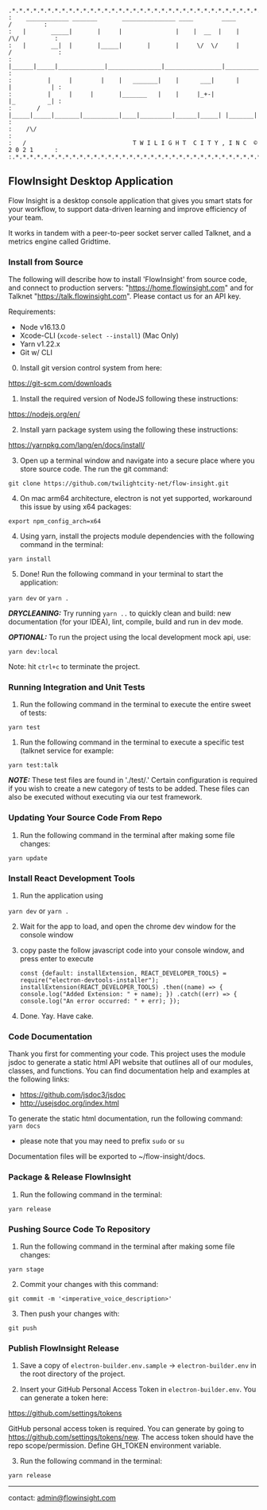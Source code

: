    .*.*.*.*.*.*.*.*.*.*.*.*.*.*.*.*.*.*.*.*.*.*.*.*.*.*.*.*.*.*.*.*.*.*.*.*.*.*.*.*.*.*.
    :    ____________ _______       _______________ ____        ____          /         :
    :   |       _____|       |     |               |    |  __  |    |      /\/          :
    :   |       __|  |       |_____|       |       |     \/  \/     |     /             :
    :   |______|_____|_____________|_______________|________________|_________________  :
    :          |     |        |    |   _______|    |      ___|      |     |           | :
    :          |     |     |       |_______   |    |     |_+-|            |_         _| :
    :       /  |_____|_____|_______|__________|____|_________|______|_____| |_______|   :
    :    /\/                                                                            :
    :   /                              T W I L I G H T  C I T Y , I N C  © 2 0 2 1      :
    :.*.*.*.*.*.*.*.*.*.*.*.*.*.*.*.*.*.*.*.*.*.*.*.*.*.*.*.*.*.*.*.*.*.*.*.*.*.*.*.*.*.:

## FlowInsight Desktop Application ##
Flow Insight is a desktop console application that gives you smart stats for your workflow, to support data-driven learning and improve efficiency of your team.
 
 It works in tandem with a peer-to-peer socket server called Talknet, and a metrics engine called Gridtime. 
 
### Install from Source ###
The following will describe how to install 'FlowInsight' from source code, and connect to production servers: "https://home.flowinsight.com" 
and for Talknet "https://talk.flowinsight.com".  Please contact us for an API key.

Requirements:
- Node v16.13.0
- Xcode-CLI (`xcode-select --install`) (Mac Only)
- Yarn v1.22.x
- Git w/ CLI

0) Install git version control system from here:

https://git-scm.com/downloads

1) Install the required version of NodeJS following these instructions: 

https://nodejs.org/en/ 

2) Install yarn package system using the following these instructions:

https://yarnpkg.com/lang/en/docs/install/

3) Open up a terminal window and navigate into a secure place where you store source code. The run the  git command:

`git clone https://github.com/twilightcity-net/flow-insight.git`

4) On mac arm64 architecture, electron is not yet supported, workaround this issue by using x64 packages:

`export npm_config_arch=x64`

4) Using yarn, install the projects module dependencies with the following command in the terminal: 

`yarn install`

5) Done! Run the following command in your terminal to start the application:

`yarn dev` or `yarn .` 

***DRYCLEANING:*** Try running `yarn ..` to quickly clean and build: new documentation (for your IDEA), lint, compile, build and run in dev mode.

***OPTIONAL:*** To run the project using the local development mock api, use:

`yarn dev:local`

Note: hit `ctrl+c` to terminate the project.

### Running Integration and Unit Tests ###

1) Run the following command in the terminal to execute the entire sweet of tests:

`yarn test`

1) Run the following command in the terminal to execute a specific test (talknet service for example:

`yarn test:talk`

***NOTE:*** These test files are found in './test/.' Certain configuration is required if you wish to create a new category of tests to be added. These files can also be executed without executing via our test framework.

### Updating Your Source Code From Repo ###

1) Run the following command in the terminal after making some file changes:

`yarn update`

### Install React Development Tools ###

1) Run the application using 

`yarn dev` or `yarn .`

2) Wait for the app to load, and open the chrome dev window for the console window

3) copy paste the follow javascript code into your console window, and press enter to execute

    `const {default: installExtension, REACT_DEVELOPER_TOOLS} = require("electron-devtools-installer");
    installExtension(REACT_DEVELOPER_TOOLS)
    .then((name) => { 
        console.log("Added Extension: " + name);
     })
    .catch((err) => {
        console.log("An error occurred: " + err);
     });`

4) Done. Yay. Have cake.

### Code Documentation

Thank you first for commenting your code. This project uses the module jsdoc to generate a static html API website that outlines all of our modules, classes, and functions. You can find documentation help and examples at the following links:

- https://github.com/jsdoc3/jsdoc
- http://usejsdoc.org/index.html

To generate the static html documentation, run the following command:
`yarn docs`

* please note that you may need to prefix `sudo` or `su`

Documentation files will be exported to ~/flow-insight/docs.

### Package & Release FlowInsight ###

1) Run the following command in the terminal:

`yarn release`

### Pushing Source Code To Repository ###

1) Run the following command in the terminal after making some file changes:

`yarn stage`

2) Commit your changes with this command: 

`git commit -m '<imperative_voice_description>'`

3) Then push your changes with:

`git push`

### Publish FlowInsight Release ###

1) Save a copy of `electron-builder.env.sample` -> `electron-builder.env` in the root directory of the project.

2) Insert your GitHub Personal Access Token in `electron-builder.env`. You can generate a token here:

https://github.com/settings/tokens

GitHub personal access token is required. You can generate by going to https://github.com/settings/tokens/new. The access token should have the repo scope/permission. Define GH_TOKEN environment variable.

3) Run the following command in the terminal:

`yarn release`

--------------------------
contact: [admin@flowinsight.com](mailto:admin@flowinsight.com)

